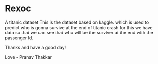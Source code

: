 # Rexoc
A titanic dataset 
This is the dataset based on kaggle.
which is used to predict who is gonna survive at the end of titanic crash
for this we have data so that we can see that who will be the surviver at the end with the passenger Id.

Thanks and have a good day!

Love - Pranav Thakkar
